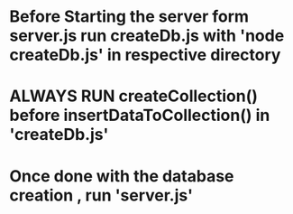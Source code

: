 # Before Starting the server form server.js run createDb.js with 'node createDb.js' in respective directory

# ALWAYS RUN createCollection() before insertDataToCollection() in 'createDb.js'

# Once done with the database creation , run 'server.js'